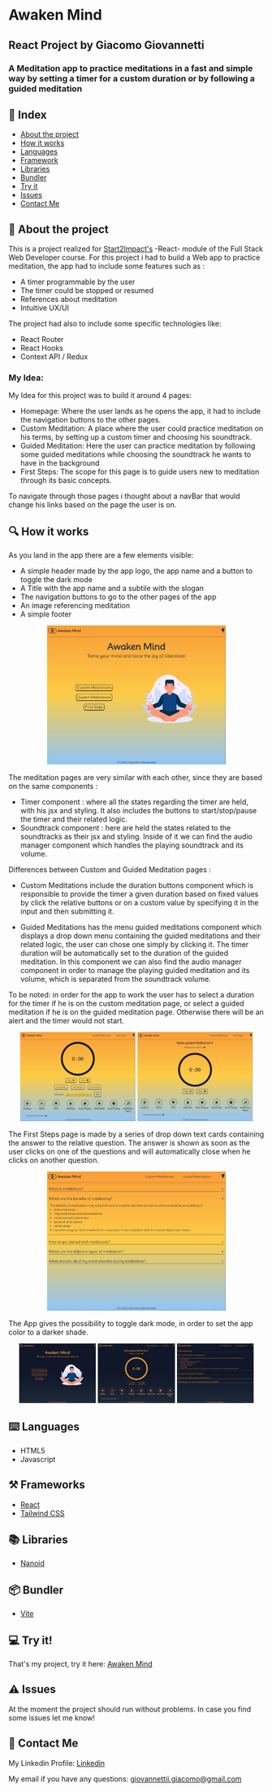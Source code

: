 # Awaken Mind

## React Project by Giacomo Giovannetti

### A Meditation app to practice meditations in a fast and simple way by setting a timer for a custom duration or by following a guided meditation

## :bookmark_tabs: Index

- [About the project](#floppy_disk-about-the-project)
- [How it works](#mag-how-it-works)
- [Languages](#keyboard-languages)
- [Framework](#hammer_and_pick-framework)
- [Libraries](#books-libraries)
- [Bundler](#package-bundler)
- [Try it](#computer-try-it)
- [Issues](#warning-issues)
- [Contact Me](#email-contact-me)

## :floppy_disk: About the project

This is a project realized for [Start2Impact's](https://www.start2impact.it/) -React- module of the Full Stack Web Developer course. For this project i had to build a Web app to practice meditation, the app had to include some features such as :

- A timer programmable by the user
- The timer could be stopped or resumed
- References about meditation
- Intuitive UX/UI

The project had also to include some specific technologies like:

- React Router
- React Hooks
- Context API / Redux

### My Idea:

My Idea for this project was to build it around 4 pages:

- Homepage: Where the user lands as he opens the app, it had to include the navigation buttons to the other pages.
- Custom Meditation: A place where the user could practice meditation on his terms, by setting up a custom timer and choosing his soundtrack.
- Guided Meditation: Here the user can practice meditation by following some guided meditations while choosing the soundtrack he wants to have in the background
- First Steps: The scope for this page is to guide users new to meditation through its basic concepts.

To navigate through those pages i thought about a navBar that would change his links based on the page the user is on.

## :mag: How it works

As you land in the app there are a few elements visible:

- A simple header made by the app logo, the app name and a button to toggle the dark mode
- A Title with the app name and a subtile with the slogan
- The navigation buttons to go to the other pages of the app
- An image referencing meditation
- A simple footer

<p align="center">
<img src="src/assets/images/screenshots/homepage-light.jpg" alt="Screenshot meditation page light mode" width="70%">
</p>

The meditation pages are very similar with each other, since they are based on the same components :

- Timer component : where all the states regarding the timer are held, with his jsx and styling. It also includes the buttons to start/stop/pause the timer and their related logic.
- Soundtrack component : here are held the states related to the soundtracks as their jsx and styling. Inside of it we can find the audio manager component which handles the playing soundtrack and its volume.

Differences between Custom and Guided Meditation pages :

- Custom Meditations include the duration buttons component which is responsible to provide the timer a given duration based on fixed values by click the relative buttons or on a custom value by specifying it in the input and then submitting it.

- Guided Meditations has the menu guided meditations component which displays a drop down menu containing the guided meditations and their related logic, the user can chose one simply by clicking it. The timer duration will be automatically set to the duration of the guided meditation. In this component we can also find the audio manager component in order to manage the playing guided meditation and its volume, which is separated from the soundtrack volume.

To be noted: in order for the app to work the user has to select a duration for the timer if he is on the custom meditation page, or select a guided meditation if he is on the guided meditation page. Otherwise there will be an alert and the timer would not start.

<p align="center">
<img src="src/assets/images/screenshots/custom-meditation.jpg" alt="Screenshot custom meditation page" width="45%">
<img src="src/assets/images/screenshots/guided-meditations.jpg" alt="Screenshot guided meditation page" width="45%">
</p>

The First Steps page is made by a series of drop down text cards containing the answer to the relative question. The answer is shown as soon as the user clicks on one of the questions and will automatically close when he clicks on another question.

<p align="center">
  <img src="src/assets/images/screenshots/first-steps.jpg" alt="Screenshot first stpes light mode" width="70%">
</p>

The App gives the possibility to toggle dark mode, in order to set the app color to a darker shade.

<p align="center">
<img src="src/assets/images/screenshots/homepage-dark.jpg" alt="Screenshot homepage page dark mode" width="30%">
<img src="src/assets/images/screenshots/meditations-dark.jpg" alt="Screenshot meditations page dark mode" width="30%">
<img src="src/assets/images/screenshots/first-steps-dark.jpg" alt="Screenshot first steps page dark mode" width="30%">
</p>

## :keyboard: Languages

- HTML5
- Javascript

## :hammer_and_pick: Frameworks

- [React](https://react.dev/)
- [Tailwind CSS](https://tailwindcss.com/)

## :books: Libraries

- [Nanoid](https://www.npmjs.com/package/nanoid)

## :package: Bundler

- [Vite](https://vitejs.dev/)

## :computer: Try it!

That's my project, try it here: [Awaken Mind](https://awaken-mind.netlify.app/)

## :warning: Issues

At the moment the project should run without problems. In case you find some issues let me know!

## :email: Contact Me

My Linkedin Profile: [Linkedin](https://www.linkedin.com/in/giacomogiovannetti/)

My email if you have any questions: giovannettii.giacomo@gmail.com
